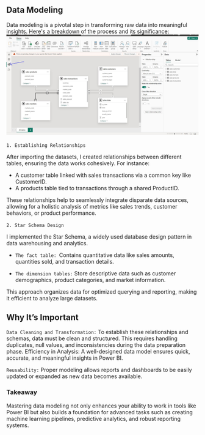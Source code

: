 ##  Data Modeling
Data modeling is a pivotal step in transforming raw data into meaningful insights. Here's a breakdown of the process and its significance:
![alt text](<sales data model.JPG>)

`1. Establishing Relationships`

After importing the datasets, I created relationships between different tables, ensuring the data works cohesively. For instance:

- A customer table linked with sales transactions via a common key like CustomerID.
- A products table tied to transactions through a shared ProductID.

These relationships help to seamlessly integrate disparate data sources, allowing for a holistic analysis of metrics like sales trends, customer behaviors, or product performance.

`2. Star Schema Design`

I implemented the Star Schema, a widely used database design pattern in data warehousing and analytics.

- `The fact table: `Contains quantitative data like sales amounts, quantities sold, and transaction details.

- `The dimension tables:` Store descriptive data such as customer demographics, product categories, and market information.

This approach organizes data for optimized querying and reporting, making it efficient to analyze large datasets.

## Why It’s Important
`Data Cleaning and Transformation:` To establish these relationships and schemas, data must be clean and structured. This requires handling duplicates, null values, and inconsistencies during the data preparation phase.
Efficiency in Analysis: A well-designed data model ensures quick, accurate, and meaningful insights in Power BI.

`Reusability:` Proper modeling allows reports and dashboards to be easily updated or expanded as new data becomes available.

### Takeaway
Mastering data modeling not only enhances your ability to work in tools like Power BI but also builds a foundation for advanced tasks such as creating machine learning pipelines, predictive analytics, and robust reporting systems.